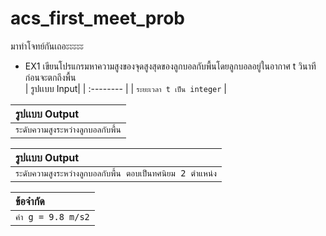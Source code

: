 # acs_first_meet_prob

มาทำโจทย์กันเถอะะะะะ

- EX1
  เขียนโปรแกรมหาความสูงของจุดสูงสุดของลูกบอลกับพื้นโดยลูกบอลอยู่ในอากาศ t วินาที ก่อนจะตกถึงพื้น  
| รูปเเบบ Input| 
| :--------  |
| `ระยะเวลา t เป็น integer` |

| รูปเเบบ Output| 
| :--------  |
| `ระดับความสูงระหว่างลูกบอลกับพื้น` |

| รูปเเบบ Output| 
| :--------  |
| `ระดับความสูงระหว่างลูกบอลกับพื้น ตอบเป็นทศนิยม 2 ตําแหน่ง`

| ข้อจำกัด| 
| :--------  |
| `ค่า g = 9.8 m/s2` |







